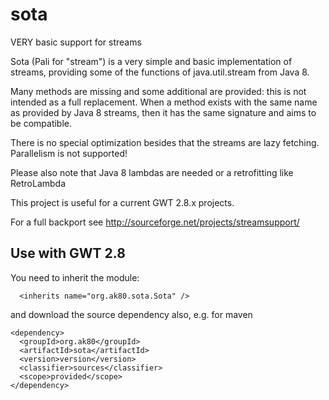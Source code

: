 # sota
VERY basic support for streams

Sota (Pali for "stream") is a very simple and basic implementation of streams, providing some of the functions
of java.util.stream from Java 8.

Many methods are missing and some additional are provided: this is not intended as a full replacement. When a method 
exists with the same name as provided by Java 8 streams, then it has the same signature and aims to be compatible.

There is no special optimization besides that the streams are lazy fetching. Parallelism is not supported!

Please also note that Java 8 lambdas are needed or a retrofitting like RetroLambda

This project is useful for a current GWT 2.8.x projects.

For a full backport see http://sourceforge.net/projects/streamsupport/

## Use with GWT 2.8

You need to inherit the module:

```
  <inherits name="org.ak80.sota.Sota" />
```

and download the source dependency also, e.g. for maven


    <dependency>
      <groupId>org.ak80</groupId>
      <artifactId>sota</artifactId>
      <version>version</version>
      <classifier>sources</classifier>
      <scope>provided</scope>
    </dependency>
